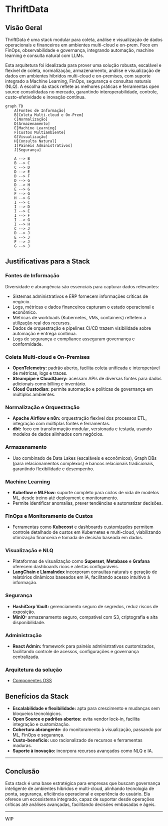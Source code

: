 
# ThriftData

## Visão Geral

ThriftData é uma stack modular para coleta, análise e visualização de dados operacionais e financeiros em ambientes multi-cloud e on-prem. Foco em FinOps, observabilidade e governança, integrando automação, machine learning e consulta natural com LLMs.

Esta arquitetura foi idealizada para prover uma solução robusta, escalável e flexível de coleta, normalização, armazenamento, análise e visualização de dados em ambientes híbridos multi-cloud e on-premises, com suporte integrado a Machine Learning, FinOps, segurança e consultas naturais (NLQ). A escolha da stack reflete as melhores práticas e ferramentas open source consolidadas no mercado, garantindo interoperabilidade, controle, custo-efetividade e inovação contínua.

```mermaid
graph TD
    A[Fontes de Informação]
    B[Coleta Multi-cloud e On-Prem]
    C[Normalização]
    D[Armazenamento]
    E[Machine Learning]
    F[Custos Multiambiente]
    G[Visualização]
    H[Consulta Natural]
    I[Painéis Administrativos]
    J[Segurança]

    A --> B
    B --> C
    C --> D
    D --> E
    D --> F
    D --> G
    D --> H
    E --> G
    F --> G
    H --> G
    I --> C
    I --> D
    I --> E
    I --> F
    I --> G
    I --> H
    C --> J
    D --> J
    E --> J
    F --> J
    G --> J
```

## Justificativas para a Stack

### Fontes de Informação

Diversidade e abrangência são essenciais para capturar dados relevantes:
- Sistemas administrativos e ERP fornecem informações críticas de negócio.
- Logs, métricas e dados financeiros capturam o estado operacional e econômico.
- Métricas de workloads (Kubernetes, VMs, containers) refletem a utilização real dos recursos.
- Dados de orquestração e pipelines CI/CD trazem visibilidade sobre automação e entrega contínua.
- Logs de segurança e compliance asseguram governança e conformidade.

### Coleta Multi-cloud e On-Premises

- **OpenTelemetry:** padrão aberto, facilita coleta unificada e interoperável de métricas, logs e traces.
- **Steampipe e CloudQuery:** acessam APIs de diversas fontes para dados adicionais como billing e inventário.
- **Cloud Custodian:** permite automação e políticas de governança em múltiplos ambientes.

### Normalização e Orquestração

- **Apache Airflow e n8n:** orquestração flexível dos processos ETL, integração com múltiplas fontes e ferramentas.
- **dbt:** foco em transformação modular, versionada e testada, usando modelos de dados alinhados com negócios.

### Armazenamento

- Uso combinado de Data Lakes (escaláveis e econômicos), Graph DBs (para relacionamentos complexos) e bancos relacionais tradicionais, garantindo flexibilidade e desempenho.

### Machine Learning

- **Kubeflow e MLFlow:** suporte completo para ciclos de vida de modelos ML, desde treino até deployment e monitoramento.
- Permite identificar anomalias, prever tendências e automatizar decisões.

### FinOps e Monitoramento de Custos

- Ferramentas como **Kubecost** e dashboards customizados permitem controle detalhado de custos em Kubernetes e multi-cloud, viabilizando otimização financeira e tomada de decisão baseada em dados.

### Visualização e NLQ

- Plataformas de visualização como **Superset**, **Metabase** e **Grafana** oferecem dashboards ricos e alertas configuráveis.
- **LangChain e LlamaIndex** incorporam consultas naturais e geração de relatórios dinâmicos baseados em IA, facilitando acesso intuitivo à informação.

### Segurança

- **HashiCorp Vault:** gerenciamento seguro de segredos, reduz riscos de exposição.
- **MinIO:** armazenamento seguro, compatível com S3, criptografia e alta disponibilidade.

### Administração

- **React Admin:** framework para painéis administrativos customizados, facilitando controle de acessos, configurações e governança centralizada.

### Arquitetura da solução

- [Componentes OSS](https://www.mermaidchart.com/raw/9899d941-c9c9-4c6b-b4ba-e72ee08fcbe7?theme=light&version=v0.1&format=svg)

## Benefícios da Stack

- **Escalabilidade e flexibilidade:** apta para crescimento e mudanças sem bloqueios tecnológicos.
- **Open Source e padrões abertos:** evita vendor lock-in, facilita integração e customização.
- **Cobertura abrangente:** do monitoramento à visualização, passando por ML, FinOps e segurança.
- **Custo-benefício:** uso racionalizado de recursos e ferramentas maduras.
- **Suporte à inovação:** incorpora recursos avançados como NLQ e IA.

---

## Conclusão

Esta stack é uma base estratégica para empresas que buscam governança inteligente de ambientes híbridos e multi-cloud, alinhando tecnologia de ponta, segurança, eficiência operacional e experiência do usuário. Ela oferece um ecossistema integrado, capaz de suportar desde operações críticas até análises avançadas, facilitando decisões embasadas e ágeis.

---

WIP
